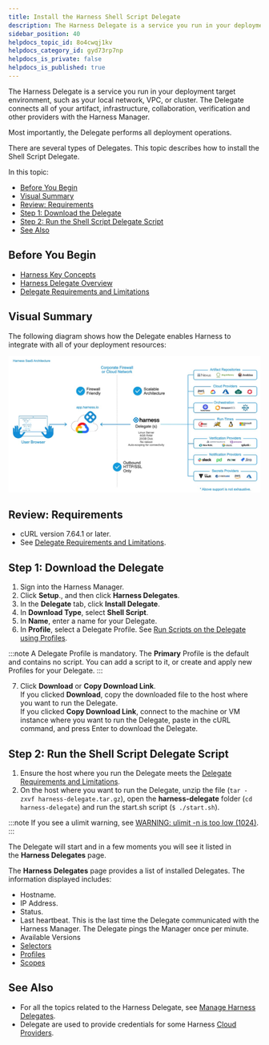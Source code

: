 ```yaml
---
title: Install the Harness Shell Script Delegate
description: The Harness Delegate is a service you run in your deployment target environment, such as your local network, VPC, or cluster. The Delegate connects all of your artifact, infrastructure, collaboration…
sidebar_position: 40
helpdocs_topic_id: 8o4cwqj1kv
helpdocs_category_id: gyd73rp7np
helpdocs_is_private: false
helpdocs_is_published: true
---
```


The Harness Delegate is a service you run in your deployment target environment, such as your local network, VPC, or cluster. The Delegate connects all of your artifact, infrastructure, collaboration, verification and other providers with the Harness Manager.

Most importantly, the Delegate performs all deployment operations.

There are several types of Delegates. This topic describes how to install the Shell Script Delegate.

In this topic:

* [Before You Begin](#before-you-begin)
* [Visual Summary](#visual-summary)
* [Review: Requirements](#review-requirements)
* [Step 1: Download the Delegate](#step-1-download-the-delegate)
* [Step 2: Run the Shell Script Delegate Script](#step-2-run-the-shell-script-delegate-script)
* [See Also](#see-also)

## Before You Begin

* [Harness Key Concepts](../../../starthere-firstgen/harness-key-concepts.md)
* [Harness Delegate Overview](delegate-installation.md)
* [Delegate Requirements and Limitations](delegate-requirements-and-limitations.md)

## Visual Summary

The following diagram shows how the Delegate enables Harness to integrate with all of your deployment resources:

![](./static/install-shellscript-delegate-35.png)


## Review: Requirements

* cURL version 7.64.1 or later.
* See [Delegate Requirements and Limitations](delegate-requirements-and-limitations.md).

## Step 1: Download the Delegate

1. Sign into the Harness Manager.
2. Click **Setup**., and then click **Harness Delegates**.
3. In the **Delegate** tab, click **Install Delegate**.
4. In **Download Type**, select **Shell Script**.
5. In **Name**, enter a name for your Delegate.
6. In **Profile**, select a Delegate Profile. See [Run Scripts on the Delegate using Profiles](run-scripts-on-the-delegate-using-profiles.md).

:::note
A Delegate Profile is mandatory. The **Primary** Profile is the default and contains no script. You can add a script to it, or create and apply new Profiles for your Delegate.
:::

7. Click **Download** or **Copy Download Link**.  
If you clicked **Download**, copy the downloaded file to the host where you want to run the Delegate.  
If you clicked **Copy Download Link**, connect to the machine or VM instance where you want to run the Delegate, paste in the cURL command, and press Enter to download the Delegate.

## Step 2: Run the Shell Script Delegate Script

1. Ensure the host where you run the Delegate meets the [Delegate Requirements and Limitations](delegate-requirements-and-limitations.md).
2. On the host where you want to run the Delegate, unzip the file (`tar -zxvf harness-delegate.tar.gz`), open the **harness-delegate** folder (`cd harness-delegate`) and run the start.sh script (`$ ./start.sh`).

:::note
If you see a ulimit warning, see [WARNING: ulimit -n is too low (1024)](https://docs.harness.io/article/g9o2g5jbye-troubleshooting-harness#warning_ulimit_n_is_too_low_1024).
:::

The Delegate will start and in a few moments you will see it listed in the **Harness Delegates** page.

The **Harness** **Delegates** page provides a list of installed Delegates. The information displayed includes:

* Hostname.
* IP Address.
* Status.
* Last heartbeat. This is the last time the Delegate communicated with the Harness Manager. The Delegate pings the Manager once per minute.
* Available Versions
* [Selectors](select-delegates-for-specific-tasks-with-selectors.md)
* [Profiles](run-scripts-on-the-delegate-using-profiles.md)
* [Scopes](scope-delegates-to-harness-components-and-commands.md)

## See Also

* For all the topics related to the Harness Delegate, see [Manage Harness Delegates](https://docs.harness.io/category/manage-harness-delegates-firstgen).
* Delegate are used to provide credentials for some Harness [Cloud Providers](../manage-connectors/cloud-providers.md).

